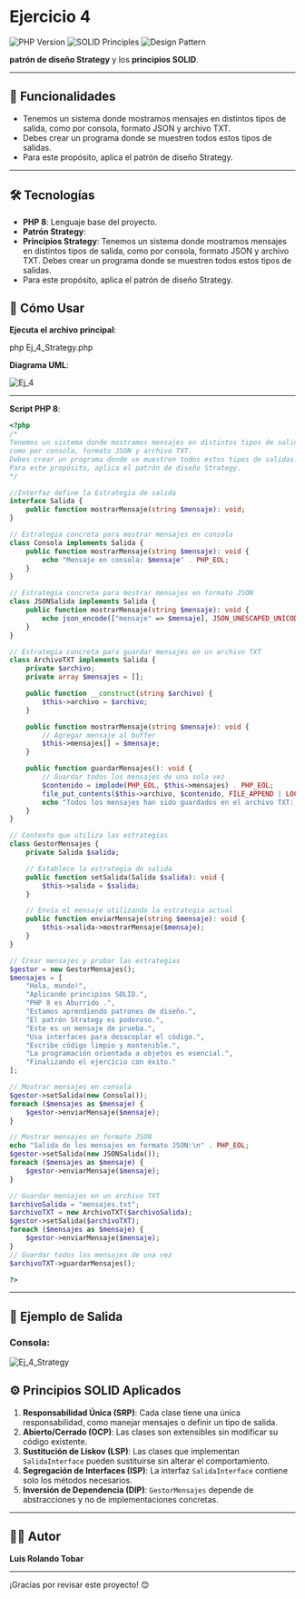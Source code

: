 # Ejercicio 4

![PHP Version](https://img.shields.io/badge/PHP-8-blue.svg) ![SOLID Principles](https://img.shields.io/badge/Solids-Principles-green.svg) ![Design Pattern](https://img.shields.io/badge/Design%20Pattern-Strategy-orange.svg)

**patrón de diseño Strategy** y los **principios SOLID**.

---

## 🚀 Funcionalidades

- Tenemos un sistema donde mostramos mensajes en distintos tipos de salida, como por consola, formato JSON y archivo TXT.
- Debes crear un programa donde se muestren todos estos tipos de salidas.
- Para este propósito, aplica el patrón de diseño Strategy.

---

## 🛠️ Tecnologías

- **PHP 8**: Lenguaje base del proyecto.
- **Patrón Strategy**: 
- **Principios Strategy**: Tenemos un sistema donde mostramos mensajes en distintos tipos de salida, como por consola, formato JSON y archivo TXT. Debes crear un programa donde se muestren todos estos tipos de salidas.
- Para este propósito, aplica el patrón de diseño Strategy.

## 📜 Cómo Usar

**Ejecuta el archivo principal**:

php Ej_4_Strategy.php

**Diagrama UML**:

![Ej_4](https://github.com/user-attachments/assets/134c323e-d1ea-4c55-a3bd-5c522aac09e2)

---
**Script PHP 8**:
```php
<?php 
/*
Tenemos un sistema donde mostramos mensajes en distintos tipos de salida,
como por consola, formato JSON y archivo TXT. 
Debes crear un programa donde se muestren todos estos tipos de salidas.
Para este propósito, aplica el patrón de diseño Strategy.
*/

//Interfaz define la Estrategia de salida
interface Salida {
    public function mostrarMensaje(string $mensaje): void;
}

// Estrategia concreta para mostrar mensajes en consola
class Consola implements Salida {
    public function mostrarMensaje(string $mensaje): void {
        echo "Mensaje en consola: $mensaje" . PHP_EOL;
    }
}

// Estrategia concreta para mostrar mensajes en formato JSON
class JSONSalida implements Salida {
    public function mostrarMensaje(string $mensaje): void {
        echo json_encode(["mensaje" => $mensaje], JSON_UNESCAPED_UNICODE | JSON_PRETTY_PRINT) . PHP_EOL;
    }
}

// Estrategia concreta para guardar mensajes en un archivo TXT
class ArchivoTXT implements Salida {
    private $archivo;
    private array $mensajes = [];

    public function __construct(string $archivo) {
        $this->archivo = $archivo;
    }

    public function mostrarMensaje(string $mensaje): void {
        // Agregar mensaje al buffer
        $this->mensajes[] = $mensaje;
    }

    public function guardarMensajes(): void {
        // Guardar todos los mensajes de una sola vez
        $contenido = implode(PHP_EOL, $this->mensajes) . PHP_EOL;
        file_put_contents($this->archivo, $contenido, FILE_APPEND | LOCK_EX);
        echo "Todos los mensajes han sido guardados en el archivo TXT: $this->archivo" . PHP_EOL;
    }
}

// Contexto que utiliza las estrategias
class GestorMensajes {
    private Salida $salida;

    // Establece la estrategia de salida
    public function setSalida(Salida $salida): void {
        $this->salida = $salida;
    }

    // Envía el mensaje utilizando la estrategia actual
    public function enviarMensaje(string $mensaje): void {
        $this->salida->mostrarMensaje($mensaje);
    }
}

// Crear mensajes y probar las estrategias
$gestor = new GestorMensajes();
$mensajes = [
    "Hola, mundo!",
    "Aplicando principios SOLID.",
    "PHP 8 es Aburrido .",
    "Estamos aprendiendo patrones de diseño.",
    "El patrón Strategy es poderoso.",
    "Este es un mensaje de prueba.",
    "Usa interfaces para desacoplar el código.",
    "Escribe código limpio y mantenible.",
    "La programación orientada a objetos es esencial.",
    "Finalizando el ejercicio con éxito."
];

// Mostrar mensajes en consola
$gestor->setSalida(new Consola());
foreach ($mensajes as $mensaje) {
    $gestor->enviarMensaje($mensaje);
}

// Mostrar mensajes en formato JSON
echo "Salida de los mensajes en formato JSON:\n" . PHP_EOL;
$gestor->setSalida(new JSONSalida());
foreach ($mensajes as $mensaje) {
    $gestor->enviarMensaje($mensaje);
}

// Guardar mensajes en un archivo TXT
$archivoSalida = "mensajes.txt";
$archivoTXT = new ArchivoTXT($archivoSalida);
$gestor->setSalida($archivoTXT);
foreach ($mensajes as $mensaje) {
    $gestor->enviarMensaje($mensaje);
}
// Guardar todos los mensajes de una vez
$archivoTXT->guardarMensajes();

?>

```
---
## 📝 Ejemplo de Salida

### Consola:
![Ej_4_Strategy](https://github.com/user-attachments/assets/d3a5ca8f-3f49-4388-94c7-7df51d49be99)


## ⚙️ Principios SOLID Aplicados

1. **Responsabilidad Única (SRP)**: Cada clase tiene una única responsabilidad, como manejar mensajes o definir un tipo de salida.
2. **Abierto/Cerrado (OCP)**: Las clases son extensibles sin modificar su código existente.
3. **Sustitución de Liskov (LSP)**: Las clases que implementan `SalidaInterface` pueden sustituirse sin alterar el comportamiento.
4. **Segregación de Interfaces (ISP)**: La interfaz `SalidaInterface` contiene solo los métodos necesarios.
5. **Inversión de Dependencia (DIP)**: `GestorMensajes` depende de abstracciones y no de implementaciones concretas.

---




## 👨‍💻 Autor

**Luis Rolando Tobar**  


---

¡Gracias por revisar este proyecto! 😊
